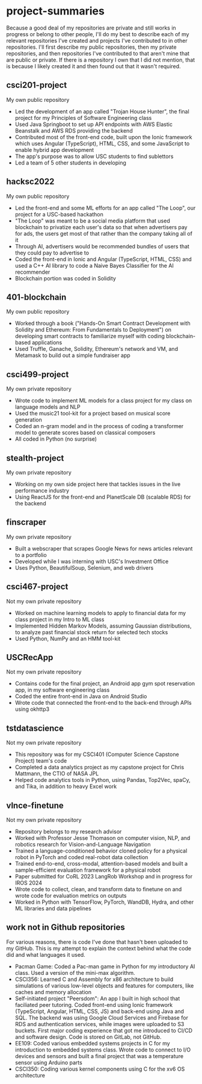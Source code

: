 # project-summaries
Because a good deal of my repositories are private and still works in progress or belong to other people, I'll do my best to describe each of my relevant repositories I've created and projects I've contributed to in other repositories. I'll first describe my public repositories, then my private repositories, and then repositories I've contributed to that aren't mine that are public or private. If there is a repository I own that I did not mention, that is because I likely created it and then found out that it wasn't required. 

## csci201-project
My own public repository
- Led the development of an app called "Trojan House Hunter", the final project for my Principles of Software Engineering class
- Used Java Springboot to set up API endpoints with AWS Elastic Beanstalk and AWS RDS providing the backend
- Contributed most of the front-end code, built upon the Ionic framework which uses Angular (TypeScript), HTML, CSS, and some JavaScript to enable hybrid app development
- The app's purpose was to allow USC students to find sublettors
- Led a team of 5 other students in developing

## hacksc2022
My own public repository
- Led the front-end and some ML efforts for an app called "The Loop", our project for a USC-based hackathon
- "The Loop" was meant to be a social media platform that used blockchain to privatize each user's data so that when advertisers pay for ads, the users get most of that rather than the company taking all of it
- Through AI, advertisers would be recommended bundles of users that they could pay to advertise to
- Coded the front-end in Ionic and Angular (TypeScript, HTML, CSS) and used a C++ AI library to code a Naive Bayes Classifier for the AI recommender
- Blockchain portion was coded in Solidity

## 401-blockchain
My own public repository
- Worked through a book ("Hands-On Smart Contract Development with Solidity and Ethereum: From Fundamentals to Deployment") on developing smart contracts to familiarize myself with coding blockchain-based applications
- Used Truffle, Ganache, Solidity, Ethereum's network and VM, and Metamask to build out a simple fundraiser app

## csci499-project
My own private repository
- Wrote code to implement ML models for a class project for my class on language models and NLP
- Used the music21 tool-kit for a project based on musical score generation
- Coded an n-gram model and in the process of coding a transformer model to generate scores based on classical composers
- All coded in Python (no surprise)

## stealth-project
My own private repository
- Working on my own side project here that tackles issues in the live performance industry
- Using ReactJS for the front-end and PlanetScale DB (scalable RDS) for the backend

## finscraper
My own private repository
- Built a webscraper that scrapes Google News for news articles relevant to a portfolio
- Developed while I was interning with USC's Investment Office
- Uses Python, BeautifulSoup, Selenium, and web drivers

## csci467-project
Not my own private repository
- Worked on machine learning models to apply to financial data for my class project in my Intro to ML class
- Implemented Hidden Markov Models, assuming Gaussian distributions, to analyze past financial stock return for selected tech stocks
- Used Python, NumPy and an HMM tool-kit

## USCRecApp
Not my own private repository
- Contains code for the final project, an Android app gym spot reservation app, in my software engineering class
- Coded the entire front-end in Java on Android Studio
- Wrote code that connected the front-end to the back-end through APIs using okhttp3

## tstdatascience
Not my own private repository
- This repository was for my CSCI401 (Computer Science Capstone Project) team's code
- Completed a data analytics project as my capstone project for Chris Mattmann, the CTIO of NASA JPL
- Helped code analytics tools in Python, using Pandas, Top2Vec, spaCy, and Tika, in addition to heavy Excel work

## vlnce-finetune
Not my own private repository
- Repository belongs to my research advisor
- Worked with Professor Jesse Thomason on computer vision, NLP, and robotics research for Vision-and-Language Navigation
- Trained a language-conditioned behavior cloned policy for a physical robot in PyTorch and coded real-robot data collection
- Trained end-to-end, cross-modal, attention-based models and built a sample-efficient evaluation framework for a physical robot 
- Paper submitted for CoRL 2023 LangRob Workshop and in progress for IROS 2024
- Wrote code to collect, clean, and transform data to finetune on and wrote code for evaluation metrics on outputs
- Worked in Python with TensorFlow, PyTorch, WandDB, Hydra, and other ML libraries and data pipelines

## work not in Github repositories
For various reasons, there is code I've done that hasn't been uploaded to my GitHub. This is my attempt to explain the context behind what the code did and what languages it used.
- Pacman Game: Coded a Pac-man game in Python for my introductory AI class. Used a version of the mini-max algorithm.
- CSCI356: Learned C and Assembly for x86 architecture to build simulations of various low-level objects and features for computers, like caches and memory allocation
- Self-initiated project "Peersdom": An app I built in high school that faciliated peer tutoring. Coded front-end using Ionic framework (TypeScript, Angular, HTML, CSS, JS) and back-end using Java and SQL. The backend was using Google Cloud Services and Firebase for RDS and authentication services, while images were uploaded to S3 buckets. First major coding experience that got me introduced to CI/CD and software design. Code is stored on GitLab, not GitHub.
- EE109: Coded various embedded systems projects in C for my introduction to embedded systems class. Wrote code to connect to I/O devices and sensors and built a final project that was a temperature sensor using Arduino parts
- CSCI350: Coding various kernel components using C for the xv6 OS architecture







  
